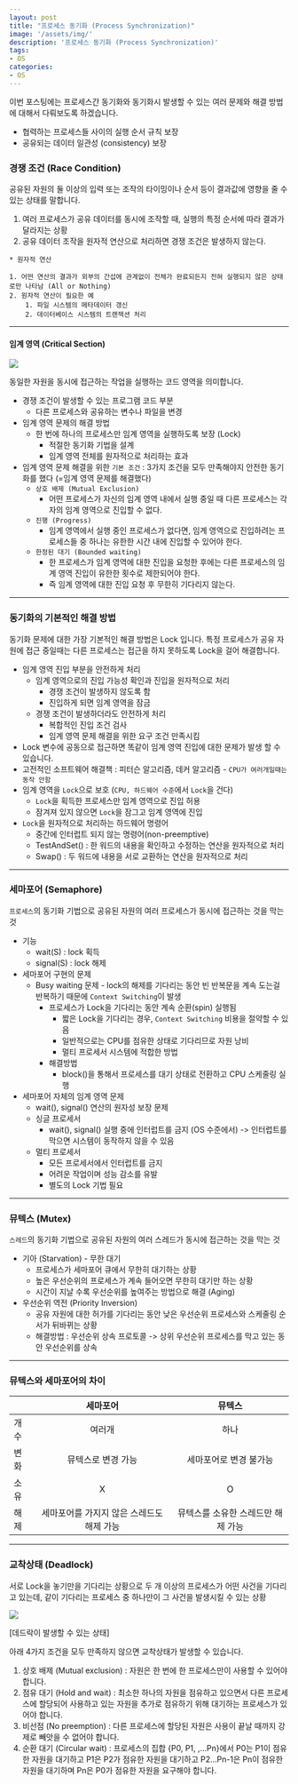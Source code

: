 ```yaml
---
layout: post
title: "프로세스 동기화 (Process Synchronization)"
image: '/assets/img/'
description: '프로세스 동기화 (Process Synchronization)'
tags:
- OS
categories:
- OS
---
```


이번 포스팅에는 프로세스간 동기화와 동기화시 발생할 수 있는 여러 문제와 해결 방법에 대해서 다뤄보도록 하겠습니다.

- 협력하는 프로세스들 사이의 실행 순서 규칙 보장
- 공유되는 데이터 일관성 (consistency) 보장

### 경쟁 조건 (Race Condition)

공유된 자원의 둘 이상의 입력 또는 조작의 타이밍이나 순서 등이 결과값에 영향을 줄 수 있는 상태를 말합니다. 

1. 여러 프로세스가 공유 데이터를 동시에 조작할 때, 실행의 특정 순서에 따라 결과가 달라지는 상황
2. 공유 데이터 조작을 원자적 연산으로 처리하면 경쟁 조건은 발생하지 않는다.

```
* 원자적 연산

1. 어떤 연산의 결과가 외부의 간섭에 관계없이 전체가 완료되든지 전혀 실행되지 않은 상태로만 나타남 (All or Nothing)
2. 원자적 연산이 필요한 예
    1. 파일 시스템의 메타데이터 갱신
    2. 데이터베이스 시스템의 트랜잭션 처리
```

---

#### 임계 영역 (Critical Section)

![](https://miro.medium.com/max/700/1*jUgonhLolQEA7S0wXvJ9Ww.png)

동일한 자원을 동시에 접근하는 작업을 실행하는 코드 영역을 의미합니다.

- 경쟁 조건이 발생할 수 있는 프로그램 코드 부분
    - 다른 프로세스와 공유하는 변수나 파일을 변경
- 임계 영역 문제의 해결 방법
    - 한 번에 하나의 프로세스만 임계 영역을 실행하도록 보장 (Lock)
        - 적절한 동기화 기법을 설계
        - 임계 영역 전체를 원자적으로 처리하는 효과
- 임계 영역 문제 해결을 위한 `기본 조건` : 3가지 조건을 모두 만족해야지 안전한 동기화를 했다 (=임계 영역 문제를 해결했다)
    - `상호 배제 (Mutual Exclusion)`
        - 어떤 프로세스가 자신의 임계 영역 내에서 실행 중일 때 다른 프로세스는 각자의 임계 영역으로 진입할 수 없다.
    - `진행 (Progress)`
        - 임계 영역에서 실행 중인 프로세스가 없다면, 임계 영역으로 진입하려는 프로세스들 중 하나는 유한한 시간 내에 진입할 수 있어야 한다.
    - `한정된 대기 (Bounded waiting)`
        - 한 프로세스가 임계 영역에 대한 진입을 요청한 후에는 다른 프로세스의 임계 영역 진입이 유한한 횟수로 제한되어야 한다.
        - 즉 임계 영역에 대한 진입 요청 후 무한히 기다리지 않는다.

---

### 동기화의 기본적인 해결 방법

동기화 문제에 대한 가장 기본적인 해결 방법은 Lock 입니다. 특정 프로세스가 공유 자원에 접근 중일때는 다른 프로세스는 접근을 하지 못하도록
Lock을 걸어 해결합니다.

- 임계 영역 진입 부분을 안전하게 처리
    - 임계 영역으로의 진입 가능성 확인과 진입을 원자적으로 처리
        - 경쟁 조건이 발생하지 않도록 함
        - 진입하게 되면 임계 영역을 잠금
    - 경쟁 조건이 발생하더라도 안전하게 처리
        - 복합적인 진입 조건 검사
        - 임계 영역 문제 해결을 위한 요구 조건 만족시킴
- Lock 변수에 공동으로 접근하면 똑같이 임계 영역 진입에 대한 문제가 발생 할 수 있습니다.
- 고전적인 소프트웨어 해결책 : 피터슨 알고리즘, 데커 알고리즘 - `CPU가 여러개일때는 동작 안함`
- 임계 영역을 `Lock`으로 보호 (`CPU, 하드웨어 수준`에서 `Lock`을 건다)
    - `Lock`을 획득한 프로세스만 임계 영역으로 진입 허용
    - 잠겨져 있지 않으면 `Lock`을 잠그고 임계 영역에 진입
- `Lock`을 원자적으로 처리하는 하드웨어 명령어
    - 중간에 인터럽트 되지 않는 명령어(non-preemptive)
    - TestAndSet() : 한 워드의 내용을 확인하고 수정하는 연산을 원자적으로 처리
    - Swap() : 두 워드에 내용을 서로 교환하는 연산을 원자적으로 처리
    
---

### 세마포어 (Semaphore)

`프로세스`의 동기화 기법으로 공유된 자원의 여러 프로세스가 동시에 접근하는 것을 막는 것

- 기능
    - wait(S) : lock 획득
    - signal(S) : lock 해제
- 세마포어 구현의 문제
    - Busy waiting 문제 - lock의 해제를 기다리는 동안 빈 반복문을 계속 도는걸 반복하기 때문에 `Context Switching`이 발생
        - 프로세스가 Lock을 기다리는 동안 계속 순환(spin) 실행됨
            - 짧은 Lock을 기다리는 경우, `Context Switching` 비용을 절약할 수 있음
            - 일반적으로는 CPU를 점유한 상태로 기다리므로 자원 낭비
            - 멀티 프로세서 시스템에 적합한 방법
        - 해결방법
            - block()을 통해서 프로세스를 대기 상태로 전환하고 CPU 스케줄링 실행
- 세마포어 자체의 임계 영역 문제
    - wait(), signal() 연산의 원자성 보장 문제
    - 싱글 프로세서
        - wait(), signal() 실행 중에 인터럽트를 금지 (OS 수준에서) -> 인터럽트를 막으면 시스템이 동작하지 않을 수 있음
    - 멀티 프로세서
        - 모든 프로세서에서 인터럽트를 금지
        - 어려운 작업이며 성능 감소를 유발
        - 별도의 Lock 기법 필요
   
---
     
### 뮤텍스 (Mutex)

`스레드`의 동기화 기법으로 공유된 자원의 여러 스레드가 동시에 접근하는 것을 막는 것

- 기아 (Starvation) - 무한 대기
    - 프로세스가 세마포어 큐에서 무한히 대기하는 상황
    - 높은 우선순위의 프로세스가 계속 들어오면 무한히 대기만 하는 상황
    - 시간이 지날 수록 우선순위를 높여주는 방법으로 해결 (Aging)
- 우선순위 역전 (Priority Inversion)
    - 공유 자원에 대한 허가를 기다리는 동안 낮은 우선순위 프로세스와 스케줄링 순서가 뒤바뀌는 상황
    - 해결방법 : 우선순위 상속 프로토콜 -> 상위 우선순위 프로세스를 막고 있는 동안 우선순위를 상속

---

### 뮤텍스와 세마포어의 차이

|  | 세마포어 | 뮤텍스
| :--- | :---: | :---:
| 개수 | 여러개 | 하나
| 변화 | 뮤텍스로 변경 가능 | 세마포어로 변경 불가능
| 소유 | X | O
| 해제 | 세마포어를 가지지 않은 스레드도 해제 가능 | 뮤텍스를 소유한 스레드만 해제 가능

---

### 교착상태 (Deadlock)

서로 Lock을 놓기만을 기다리는 상황으로 두 개 이상의 프로세스가 어떤 사건을 기다리고 있는데, 같이 기다리는 프로세스 중 하나만이 그 사건을 발생시킬 수 있는 상황 

![](https://miro.medium.com/max/700/1*Lmcl0RUw3eVmHUMiHtRWzA.png)

[데드락이 발생할 수 있는 상태]

아래 4가지 조건을 모두 만족하지 않으면 교착상태가 발생할 수 있습니다.

1. 상호 배제 (Mutual exclusion) : 자원은 한 번에 한 프로세스만이 사용할 수 있어야 합니다.
2. 점유 대기 (Hold and wait) : 최소한 하나의 자원을 점유하고 있으면서 다른 프로세스에 할당되어 사용하고 있는 자원을 추가로 점유하기 위해 
대기하는 프로세스가 있어야 합니다.
3. 비선점 (No preemption) : 다른 프로세스에 할당된 자원은 사용이 끝날 때까지 강제로 빼앗을 수 없어야 합니다.
4. 순환 대기 (Circular wait) : 프로세스의 집합 {P0, P1, ,…Pn}에서 P0는 P1이 점유한 자원을 대기하고 P1은 P2가 점유한 자원을 대기하고 P2…Pn-1은 
Pn이 점유한 자원을 대기하며 Pn은 P0가 점유한 자원을 요구해야 합니다.